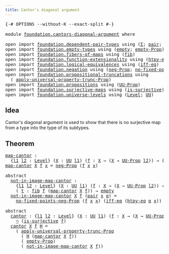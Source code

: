 ```yaml
---
title: Cantor's diagonal argument
---
```


<pre class="Agda"><a id="52" class="Symbol">{-#</a> <a id="56" class="Keyword">OPTIONS</a> <a id="64" class="Pragma">--without-K</a> <a id="76" class="Pragma">--exact-split</a> <a id="90" class="Symbol">#-}</a>

<a id="95" class="Keyword">module</a> <a id="102" href="foundation.cantors-diagonal-argument.html" class="Module">foundation.cantors-diagonal-argument</a> <a id="139" class="Keyword">where</a>

<a id="146" class="Keyword">open</a> <a id="151" class="Keyword">import</a> <a id="158" href="foundation.dependent-pair-types.html" class="Module">foundation.dependent-pair-types</a> <a id="190" class="Keyword">using</a> <a id="196" class="Symbol">(</a><a id="197" href="foundation-core.dependent-pair-types.html#515" class="Record">Σ</a><a id="198" class="Symbol">;</a> <a id="200" href="foundation-core.dependent-pair-types.html#588" class="InductiveConstructor">pair</a><a id="204" class="Symbol">;</a> <a id="206" href="foundation-core.dependent-pair-types.html#605" class="Field">pr1</a><a id="209" class="Symbol">;</a> <a id="211" href="foundation-core.dependent-pair-types.html#617" class="Field">pr2</a><a id="214" class="Symbol">)</a>
<a id="216" class="Keyword">open</a> <a id="221" class="Keyword">import</a> <a id="228" href="foundation.empty-types.html" class="Module">foundation.empty-types</a> <a id="251" class="Keyword">using</a> <a id="257" class="Symbol">(</a><a id="258" href="foundation-core.empty-types.html#1057" class="Datatype">empty</a><a id="263" class="Symbol">;</a> <a id="265" href="foundation-core.empty-types.html#2427" class="Function">empty-Prop</a><a id="275" class="Symbol">)</a>
<a id="277" class="Keyword">open</a> <a id="282" class="Keyword">import</a> <a id="289" href="foundation.fibers-of-maps.html" class="Module">foundation.fibers-of-maps</a> <a id="315" class="Keyword">using</a> <a id="321" class="Symbol">(</a><a id="322" href="foundation-core.fibers-of-maps.html#994" class="Function">fib</a><a id="325" class="Symbol">)</a>
<a id="327" class="Keyword">open</a> <a id="332" class="Keyword">import</a> <a id="339" href="foundation.function-extensionality.html" class="Module">foundation.function-extensionality</a> <a id="374" class="Keyword">using</a> <a id="380" class="Symbol">(</a><a id="381" href="foundation-core.function-extensionality.html#965" class="Function">htpy-eq</a><a id="388" class="Symbol">)</a>
<a id="390" class="Keyword">open</a> <a id="395" class="Keyword">import</a> <a id="402" href="foundation.logical-equivalences.html" class="Module">foundation.logical-equivalences</a> <a id="434" class="Keyword">using</a> <a id="440" class="Symbol">(</a><a id="441" href="foundation.logical-equivalences.html#762" class="Function">iff-eq</a><a id="447" class="Symbol">)</a>
<a id="449" class="Keyword">open</a> <a id="454" class="Keyword">import</a> <a id="461" href="foundation.negation.html" class="Module">foundation.negation</a> <a id="481" class="Keyword">using</a> <a id="487" class="Symbol">(</a><a id="488" href="foundation.negation.html#1170" class="Function">neg-Prop</a><a id="496" class="Symbol">;</a> <a id="498" href="foundation.negation.html#1921" class="Function">no-fixed-points-neg-Prop</a><a id="522" class="Symbol">;</a> <a id="524" href="foundation-core.negation.html#465" class="Function">¬</a><a id="525" class="Symbol">)</a>
<a id="527" class="Keyword">open</a> <a id="532" class="Keyword">import</a> <a id="539" href="foundation.propositional-truncations.html" class="Module">foundation.propositional-truncations</a> <a id="576" class="Keyword">using</a>
  <a id="584" class="Symbol">(</a> <a id="586" href="foundation.propositional-truncations.html#5775" class="Function">apply-universal-property-trunc-Prop</a><a id="621" class="Symbol">)</a>
<a id="623" class="Keyword">open</a> <a id="628" class="Keyword">import</a> <a id="635" href="foundation.propositions.html" class="Module">foundation.propositions</a> <a id="659" class="Keyword">using</a> <a id="665" class="Symbol">(</a><a id="666" href="foundation-core.propositions.html#1393" class="Function">UU-Prop</a><a id="673" class="Symbol">)</a>
<a id="675" class="Keyword">open</a> <a id="680" class="Keyword">import</a> <a id="687" href="foundation.surjective-maps.html" class="Module">foundation.surjective-maps</a> <a id="714" class="Keyword">using</a> <a id="720" class="Symbol">(</a><a id="721" href="foundation.surjective-maps.html#3047" class="Function">is-surjective</a><a id="734" class="Symbol">)</a>
<a id="736" class="Keyword">open</a> <a id="741" class="Keyword">import</a> <a id="748" href="foundation.universe-levels.html" class="Module">foundation.universe-levels</a> <a id="775" class="Keyword">using</a> <a id="781" class="Symbol">(</a><a id="782" href="Agda.Primitive.html#597" class="Postulate">Level</a><a id="787" class="Symbol">;</a> <a id="789" href="foundation-core.universe-levels.html#235" class="Primitive">UU</a><a id="791" class="Symbol">)</a>
</pre>
## Idea

Cantor's diagonal argument is used to show that there is no surjective map from a type into the type of its subtypes.

## Theorem

<pre class="Agda"><a id="map-cantor"></a><a id="946" href="foundation.cantors-diagonal-argument.html#946" class="Function">map-cantor</a> <a id="957" class="Symbol">:</a>
  <a id="961" class="Symbol">{</a><a id="962" href="foundation.cantors-diagonal-argument.html#962" class="Bound">l1</a> <a id="965" href="foundation.cantors-diagonal-argument.html#965" class="Bound">l2</a> <a id="968" class="Symbol">:</a> <a id="970" href="Agda.Primitive.html#597" class="Postulate">Level</a><a id="975" class="Symbol">}</a> <a id="977" class="Symbol">(</a><a id="978" href="foundation.cantors-diagonal-argument.html#978" class="Bound">X</a> <a id="980" class="Symbol">:</a> <a id="982" href="foundation-core.universe-levels.html#235" class="Primitive">UU</a> <a id="985" href="foundation.cantors-diagonal-argument.html#962" class="Bound">l1</a><a id="987" class="Symbol">)</a> <a id="989" class="Symbol">(</a><a id="990" href="foundation.cantors-diagonal-argument.html#990" class="Bound">f</a> <a id="992" class="Symbol">:</a> <a id="994" href="foundation.cantors-diagonal-argument.html#978" class="Bound">X</a> <a id="996" class="Symbol">→</a> <a id="998" class="Symbol">(</a><a id="999" href="foundation.cantors-diagonal-argument.html#978" class="Bound">X</a> <a id="1001" class="Symbol">→</a> <a id="1003" href="foundation-core.propositions.html#1393" class="Function">UU-Prop</a> <a id="1011" href="foundation.cantors-diagonal-argument.html#965" class="Bound">l2</a><a id="1013" class="Symbol">))</a> <a id="1016" class="Symbol">→</a> <a id="1018" class="Symbol">(</a><a id="1019" href="foundation.cantors-diagonal-argument.html#978" class="Bound">X</a> <a id="1021" class="Symbol">→</a> <a id="1023" href="foundation-core.propositions.html#1393" class="Function">UU-Prop</a> <a id="1031" href="foundation.cantors-diagonal-argument.html#965" class="Bound">l2</a><a id="1033" class="Symbol">)</a>
<a id="1035" href="foundation.cantors-diagonal-argument.html#946" class="Function">map-cantor</a> <a id="1046" href="foundation.cantors-diagonal-argument.html#1046" class="Bound">X</a> <a id="1048" href="foundation.cantors-diagonal-argument.html#1048" class="Bound">f</a> <a id="1050" href="foundation.cantors-diagonal-argument.html#1050" class="Bound">x</a> <a id="1052" class="Symbol">=</a> <a id="1054" href="foundation.negation.html#1170" class="Function">neg-Prop</a> <a id="1063" class="Symbol">(</a><a id="1064" href="foundation.cantors-diagonal-argument.html#1048" class="Bound">f</a> <a id="1066" href="foundation.cantors-diagonal-argument.html#1050" class="Bound">x</a> <a id="1068" href="foundation.cantors-diagonal-argument.html#1050" class="Bound">x</a><a id="1069" class="Symbol">)</a>

<a id="1072" class="Keyword">abstract</a>
  <a id="not-in-image-map-cantor"></a><a id="1083" href="foundation.cantors-diagonal-argument.html#1083" class="Function">not-in-image-map-cantor</a> <a id="1107" class="Symbol">:</a>
    <a id="1113" class="Symbol">{</a><a id="1114" href="foundation.cantors-diagonal-argument.html#1114" class="Bound">l1</a> <a id="1117" href="foundation.cantors-diagonal-argument.html#1117" class="Bound">l2</a> <a id="1120" class="Symbol">:</a> <a id="1122" href="Agda.Primitive.html#597" class="Postulate">Level</a><a id="1127" class="Symbol">}</a> <a id="1129" class="Symbol">(</a><a id="1130" href="foundation.cantors-diagonal-argument.html#1130" class="Bound">X</a> <a id="1132" class="Symbol">:</a> <a id="1134" href="foundation-core.universe-levels.html#235" class="Primitive">UU</a> <a id="1137" href="foundation.cantors-diagonal-argument.html#1114" class="Bound">l1</a><a id="1139" class="Symbol">)</a> <a id="1141" class="Symbol">(</a><a id="1142" href="foundation.cantors-diagonal-argument.html#1142" class="Bound">f</a> <a id="1144" class="Symbol">:</a> <a id="1146" href="foundation.cantors-diagonal-argument.html#1130" class="Bound">X</a> <a id="1148" class="Symbol">→</a> <a id="1150" class="Symbol">(</a><a id="1151" href="foundation.cantors-diagonal-argument.html#1130" class="Bound">X</a> <a id="1153" class="Symbol">→</a> <a id="1155" href="foundation-core.propositions.html#1393" class="Function">UU-Prop</a> <a id="1163" href="foundation.cantors-diagonal-argument.html#1117" class="Bound">l2</a><a id="1165" class="Symbol">))</a> <a id="1168" class="Symbol">→</a>
    <a id="1174" class="Symbol">(</a> <a id="1176" href="foundation.cantors-diagonal-argument.html#1176" class="Bound">t</a> <a id="1178" class="Symbol">:</a> <a id="1180" href="foundation-core.fibers-of-maps.html#994" class="Function">fib</a> <a id="1184" href="foundation.cantors-diagonal-argument.html#1142" class="Bound">f</a> <a id="1186" class="Symbol">(</a><a id="1187" href="foundation.cantors-diagonal-argument.html#946" class="Function">map-cantor</a> <a id="1198" href="foundation.cantors-diagonal-argument.html#1130" class="Bound">X</a> <a id="1200" href="foundation.cantors-diagonal-argument.html#1142" class="Bound">f</a><a id="1201" class="Symbol">))</a> <a id="1204" class="Symbol">→</a> <a id="1206" href="foundation-core.empty-types.html#1057" class="Datatype">empty</a>
  <a id="1214" href="foundation.cantors-diagonal-argument.html#1083" class="Function">not-in-image-map-cantor</a> <a id="1238" href="foundation.cantors-diagonal-argument.html#1238" class="Bound">X</a> <a id="1240" href="foundation.cantors-diagonal-argument.html#1240" class="Bound">f</a> <a id="1242" class="Symbol">(</a><a id="1243" href="foundation-core.dependent-pair-types.html#588" class="InductiveConstructor">pair</a> <a id="1248" href="foundation.cantors-diagonal-argument.html#1248" class="Bound">x</a> <a id="1250" href="foundation.cantors-diagonal-argument.html#1250" class="Bound">α</a><a id="1251" class="Symbol">)</a> <a id="1253" class="Symbol">=</a>
    <a id="1259" href="foundation.negation.html#1921" class="Function">no-fixed-points-neg-Prop</a> <a id="1284" class="Symbol">(</a><a id="1285" href="foundation.cantors-diagonal-argument.html#1240" class="Bound">f</a> <a id="1287" href="foundation.cantors-diagonal-argument.html#1248" class="Bound">x</a> <a id="1289" href="foundation.cantors-diagonal-argument.html#1248" class="Bound">x</a><a id="1290" class="Symbol">)</a> <a id="1292" class="Symbol">(</a><a id="1293" href="foundation.logical-equivalences.html#762" class="Function">iff-eq</a> <a id="1300" class="Symbol">(</a><a id="1301" href="foundation-core.function-extensionality.html#965" class="Function">htpy-eq</a> <a id="1309" href="foundation.cantors-diagonal-argument.html#1250" class="Bound">α</a> <a id="1311" href="foundation.cantors-diagonal-argument.html#1248" class="Bound">x</a><a id="1312" class="Symbol">))</a>

<a id="1316" class="Keyword">abstract</a>
  <a id="cantor"></a><a id="1327" href="foundation.cantors-diagonal-argument.html#1327" class="Function">cantor</a> <a id="1334" class="Symbol">:</a> <a id="1336" class="Symbol">{</a><a id="1337" href="foundation.cantors-diagonal-argument.html#1337" class="Bound">l1</a> <a id="1340" href="foundation.cantors-diagonal-argument.html#1340" class="Bound">l2</a> <a id="1343" class="Symbol">:</a> <a id="1345" href="Agda.Primitive.html#597" class="Postulate">Level</a><a id="1350" class="Symbol">}</a> <a id="1352" class="Symbol">(</a><a id="1353" href="foundation.cantors-diagonal-argument.html#1353" class="Bound">X</a> <a id="1355" class="Symbol">:</a> <a id="1357" href="foundation-core.universe-levels.html#235" class="Primitive">UU</a> <a id="1360" href="foundation.cantors-diagonal-argument.html#1337" class="Bound">l1</a><a id="1362" class="Symbol">)</a> <a id="1364" class="Symbol">(</a><a id="1365" href="foundation.cantors-diagonal-argument.html#1365" class="Bound">f</a> <a id="1367" class="Symbol">:</a> <a id="1369" href="foundation.cantors-diagonal-argument.html#1353" class="Bound">X</a> <a id="1371" class="Symbol">→</a> <a id="1373" class="Symbol">(</a><a id="1374" href="foundation.cantors-diagonal-argument.html#1353" class="Bound">X</a> <a id="1376" class="Symbol">→</a> <a id="1378" href="foundation-core.propositions.html#1393" class="Function">UU-Prop</a> <a id="1386" href="foundation.cantors-diagonal-argument.html#1340" class="Bound">l2</a><a id="1388" class="Symbol">))</a> <a id="1391" class="Symbol">→</a>
    <a id="1397" href="foundation-core.negation.html#465" class="Function">¬</a> <a id="1399" class="Symbol">(</a><a id="1400" href="foundation.surjective-maps.html#3047" class="Function">is-surjective</a> <a id="1414" href="foundation.cantors-diagonal-argument.html#1365" class="Bound">f</a><a id="1415" class="Symbol">)</a>
  <a id="1419" href="foundation.cantors-diagonal-argument.html#1327" class="Function">cantor</a> <a id="1426" href="foundation.cantors-diagonal-argument.html#1426" class="Bound">X</a> <a id="1428" href="foundation.cantors-diagonal-argument.html#1428" class="Bound">f</a> <a id="1430" href="foundation.cantors-diagonal-argument.html#1430" class="Bound">H</a> <a id="1432" class="Symbol">=</a>
    <a id="1438" class="Symbol">(</a> <a id="1440" href="foundation.propositional-truncations.html#5775" class="Function">apply-universal-property-trunc-Prop</a>
      <a id="1482" class="Symbol">(</a> <a id="1484" href="foundation.cantors-diagonal-argument.html#1430" class="Bound">H</a> <a id="1486" class="Symbol">(</a><a id="1487" href="foundation.cantors-diagonal-argument.html#946" class="Function">map-cantor</a> <a id="1498" href="foundation.cantors-diagonal-argument.html#1426" class="Bound">X</a> <a id="1500" href="foundation.cantors-diagonal-argument.html#1428" class="Bound">f</a><a id="1501" class="Symbol">))</a>
      <a id="1510" class="Symbol">(</a> <a id="1512" href="foundation-core.empty-types.html#2427" class="Function">empty-Prop</a><a id="1522" class="Symbol">)</a>
      <a id="1530" class="Symbol">(</a> <a id="1532" href="foundation.cantors-diagonal-argument.html#1083" class="Function">not-in-image-map-cantor</a> <a id="1556" href="foundation.cantors-diagonal-argument.html#1426" class="Bound">X</a> <a id="1558" href="foundation.cantors-diagonal-argument.html#1428" class="Bound">f</a><a id="1559" class="Symbol">))</a>
</pre>